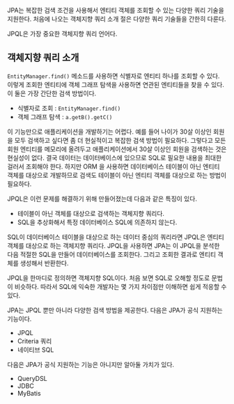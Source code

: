 JPA는 복잡한 검색 조건을 사용해서 엔티티 객체를 조회할 수 있는 다양한 쿼리 기술을 지원한다. 처음에 나오는 객체지향 쿼리 소개 절은 다양한 쿼리 기술들을 간한히 다룬다. 

JPQL은 가장 중요한 객체지향 쿼리 언어다.

## 객체지향 쿼리 소개
`EntityManager.find()` 메소드를 사용하면 식별자로 엔티티 하나를 조회할 수 있다. 이렇게 조회한 엔티티에 객체 그래프 탐색을 사용하면 연관된 엔티티들을 찾을 수 있다. 이 둘은 가장 간단한 검색 방법이다.

- 식별자로 조회 : `EntityManager.find()`
- 객체 그래프 탐색 : `a.getB().getC()`

이 기능만으로 애플리케이션을 개발하기는 어렵다. 예를 들어 나이가 30살 이상인 회원을 모두 검색하고 싶다면 좀 더 현실적이고 복잡한 검색 방법이 필요하다. 그렇다고 모든 회원 엔티티를 메모리에 올려두고 애플리케이션에서 30살 이상인 회원을 검색하는 것은 현실성이 없다. 결국 데이터는 데이터베이스에 있으므로 SQL로 필요한 내용을 최대한 걸러서 조회해야 한다. 하지만 ORM 을 사용하면 데이터베이스 테이블이 아닌 엔티티 객체를 대상으로 개발하므로 검색도 테이블이 아닌 엔티티 객체를 대상으로 하는 방법이 필요하다.

JPQL은 이런 문제를 해결하기 위해 만들어졌는데 다음과 같은 특징이 있다.
- 테이블이 아닌 객체를 대상으로 검색하는 객체지향 쿼리다.
- SQL을 추상화해서 특정 데이터베이스 SQL에 의존하지 않는다.

SQL이 데이터베이스 테이블을 대상으로 하는 데이터 중심의 쿼리라면 JPQL은 엔티티 객체를 대상으로 하는 객체지향 쿼리다. JPQL을 사용하면 JPA는 이 JPQL을 분석한 다음 적절한 SQL을 만들어 데이터베이스를 조회한다. 그리고 조회한 결과로 엔티티 객체를 생성해서 반환한다.

JPQL을 한마디로 정의하면 객체지향 SQL이다. 처음 보면 SQL로 오해할 정도로 문법이 비슷하다. 따라서 SQL에 익숙한 개발자는 몇 가지 차이점만 이해하면 쉽게 적응할 수 있다.

JPA는 JPQL 뿐만 아니라 다양한 검색 방법을 제공한다. 다음은 JPA가 공식 지원하는 기능이다.
- JPQL
- Criteria 쿼리
- 네이티브 SQL

다음은 JPA가 공식 지원하는 기능은 아니지만 알아둘 가치가 있다.
- QueryDSL
- JDBC
- MyBatis
